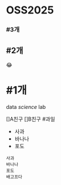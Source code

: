 # OSS2025
### \#3개
## \#2개
😂
# \#1개
data *science* lab

[]A친구
[]B친구
#과일
- 사과
- 바나나
- 포도
  
```
사과
바나나
포도
배고프다
```
